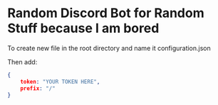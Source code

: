 # Random Discord Bot for Random Stuff because I am bored
To create new file in the root directory and name it configuration.json


Then add:
```json
{
    token: "YOUR TOKEN HERE",
    prefix: "/"
}
```
